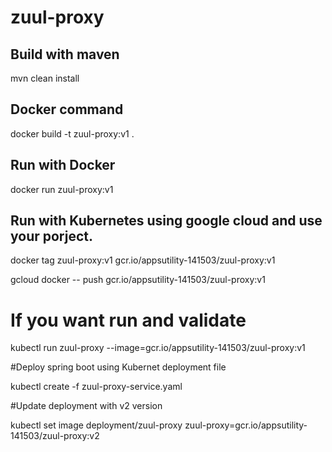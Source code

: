 # zuul-proxy


## Build with maven 
mvn clean install

## Docker command

docker build -t zuul-proxy:v1 .

## Run with Docker

docker run zuul-proxy:v1


## Run with Kubernetes  using google cloud and use your porject.


docker tag zuul-proxy:v1 gcr.io/appsutility-141503/zuul-proxy:v1

gcloud docker -- push gcr.io/appsutility-141503/zuul-proxy:v1

# If you want run and validate

kubectl run zuul-proxy --image=gcr.io/appsutility-141503/zuul-proxy:v1


#Deploy spring boot using Kubernet deployment file

kubectl create -f zuul-proxy-service.yaml	

#Update deployment with v2 version 

kubectl set image deployment/zuul-proxy zuul-proxy=gcr.io/appsutility-141503/zuul-proxy:v2







